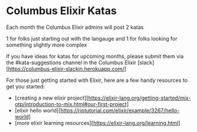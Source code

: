 # Columbus Elixir Katas 

Each month the Columbus Elixir admins will post 2 katas

1 for folks just starting out with the langauge and 1 for folks looking for something slightly more complex

If you have ideas for katas for upcoming months, please submit them via the #kata-suggestions channel in the Columbus Elixir [slack][https://columbus-elixir-slackin.herokuapp.com/]

For those just getting started with Elixir, here are a few handy resources to get you started: 

* [creating a new elixir project][https://elixir-lang.org/getting-started/mix-otp/introduction-to-mix.html#our-first-project]
* [elixir hello world][https://riptutorial.com/elixir/example/3267/hello-world]
* [more elixir learning resources][https://elixir-lang.org/learning.html]